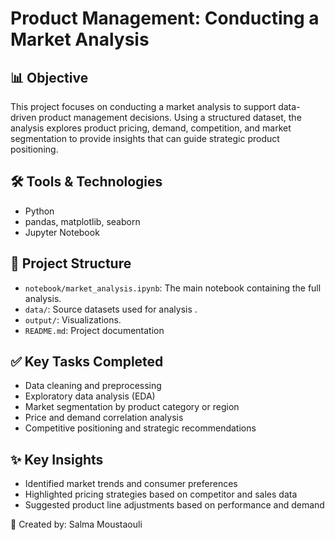 # Product Management: Conducting a Market Analysis

## 📊 Objective
This project focuses on conducting a market analysis to support data-driven product management decisions. Using a structured dataset, the analysis explores product pricing, demand, competition, and market segmentation to provide insights that can guide strategic product positioning.

## 🛠️ Tools & Technologies
- Python
- pandas, matplotlib, seaborn
- Jupyter Notebook

## 📂 Project Structure
- `notebook/market_analysis.ipynb`: The main notebook containing the full analysis.
- `data/`: Source datasets used for analysis .
- `output/`: Visualizations.
- `README.md`: Project documentation

## ✅ Key Tasks Completed
- Data cleaning and preprocessing
- Exploratory data analysis (EDA)
- Market segmentation by product category or region
- Price and demand correlation analysis
- Competitive positioning and strategic recommendations

## ✨ Key Insights
- Identified market trends and consumer preferences
- Highlighted pricing strategies based on competitor and sales data
- Suggested product line adjustments based on performance and demand



👤 Created by: Salma Moustaouli  
